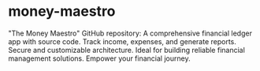 # money-maestro
"The Money Maestro" GitHub repository: A comprehensive financial ledger app with source code. Track income, expenses, and generate reports. Secure and customizable architecture. Ideal for building reliable financial management solutions. Empower your financial journey.
